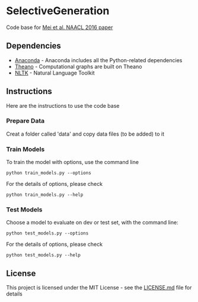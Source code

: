 # SelectiveGeneration
Code base for [Mei et al. NAACL 2016 paper](https://arxiv.org/abs/1509.00838/)

## Dependencies
* [Anaconda](https://www.continuum.io/) - Anaconda includes all the Python-related dependencies
* [Theano](http://deeplearning.net/software/theano/) - Computational graphs are built on Theano
* [NLTK](http://www.nltk.org/) - Natural Language Toolkit

## Instructions
Here are the instructions to use the code base

### Prepare Data
Creat a folder called 'data' and copy data files (to be added) to it

### Train Models
To train the model with options, use the command line 
```
python train_models.py --options
```
For the details of options, please check
```
python train_models.py --help
```

### Test Models
Choose a model to evaluate on dev or test set, with the command line:
```
python test_models.py --options
```
For the details of options, please check
```
python test_models.py --help
```

## License

This project is licensed under the MIT License - see the [LICENSE.md](LICENSE.md) file for details

